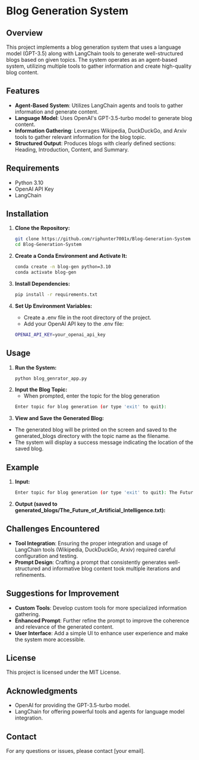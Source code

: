 # Blog Generation System

## Overview
This project implements a blog generation system that uses a language model (GPT-3.5) along with LangChain tools to generate well-structured blogs based on given topics. The system operates as an agent-based system, utilizing multiple tools to gather information and create high-quality blog content.

## Features
- **Agent-Based System**: Utilizes LangChain agents and tools to gather information and generate content.
- **Language Model**: Uses OpenAI's GPT-3.5-turbo model to generate blog content.
- **Information Gathering**: Leverages Wikipedia, DuckDuckGo, and Arxiv tools to gather relevant information for the blog topic.
- **Structured Output**: Produces blogs with clearly defined sections: Heading, Introduction, Content, and Summary.

## Requirements
- Python 3.10
- OpenAI API Key
- LangChain

## Installation

1. **Clone the Repository:**
   ```bash
   git clone https://github.com/riphunter7001x/Blog-Generation-System
   cd Blog-Generation-System
   ```

2. **Create a Conda Environment and Activate It:**
    ```bash
    conda create -n blog-gen python=3.10
    conda activate blog-gen
    ```
3. **Install Dependencies:**
    ```bash
    pip install -r requirements.txt
    ```
4. **Set Up Environment Variables:**
    - Create a .env file in the root directory of the project.
    - Add your OpenAI API key to the .env file:
    ```bash
    OPENAI_API_KEY=your_openai_api_key
    ```
## Usage

1. **Run the System:**
    ```bash
    python blog_genrator_app.py
    ```
2. **Input the Blog Topic:**
    - When prompted, enter the topic for the blog generation
    ```bash
    Enter topic for blog generation (or type 'exit' to quit):
    ```
3. **View and Save the Generated Blog:**

- The generated blog will be printed on the screen and saved to the generated_blogs directory with the topic name as the filename.
- The system will display a success message indicating the location of the saved blog.

## Example

1. **Input:**

    ```bash
    Enter topic for blog generation (or type 'exit' to quit): The Future of Artificial Intelligence
    ```

2. **Output (saved to generated_blogs/The_Future_of_Artificial_Intelligence.txt):**



## Challenges Encountered
- **Tool Integration**: Ensuring the proper integration and usage of LangChain tools (Wikipedia, DuckDuckGo, Arxiv) required careful configuration and testing.
- **Prompt Design**: Crafting a prompt that consistently generates well-structured and informative blog content took multiple iterations and refinements.

## Suggestions for Improvement
- **Custom Tools**: Develop custom tools for more specialized information gathering.
- **Enhanced Prompt**: Further refine the prompt to improve the coherence and relevance of the generated content.
- **User Interface**: Add a simple UI to enhance user experience and make the system more accessible.

## License
This project is licensed under the MIT License.

## Acknowledgments
- OpenAI for providing the GPT-3.5-turbo model.
- LangChain for offering powerful tools and agents for language model integration.

## Contact
For any questions or issues, please contact [your email].




